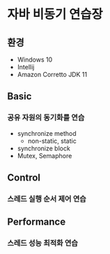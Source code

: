 # 자바 비동기 연습장
## 환경
- Windows 10
- Intellij
- Amazon Corretto JDK 11 

## Basic
### 공유 자원의 동기화를 연습
- synchronize method
  - non-static, static
- synchronize block
- Mutex, Semaphore

## Control
### 스레드 실행 순서 제어 연습

## Performance
### 스레드 성능 최적화 연습